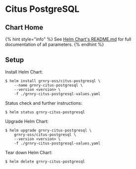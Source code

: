 # Citus PostgreSQL

## Chart Home

{% hint style="info" %}
See [Helm Chart's README.md](https://github.com/syncier/grnry-citus) for full documentation of all parameters.
{% endhint %}

## Setup

Install Helm Chart:

```text
$ helm install grnry-oss/citus-postgresql \
    --name grnry-citus-postgresql \
    --version <version> \
    -f ./grnry-citus-postgresql-values.yaml
```

Status check and further instructions:

```text
$ helm status grnry-citus-postgresql
```

Upgrade Helm Chart:

```text
$ helm upgrade grnry-citus-postgresql \
    grnry-oss/citus-postgresql \
    --version <version> \
    -f ./grnry-citus-postgresql-values.yaml
```

Tear down Helm Chart:

```text
$ helm delete grnry-citus-postgresql
```

